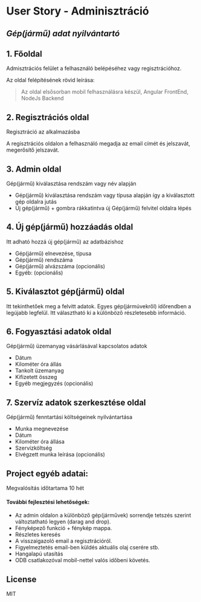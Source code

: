 # User Story - Adminisztráció
## _Gép(jármű) adat nyilvántartó_


## 1. Főoldal

Admisztrációs felület a felhasználó belépéséhez vagy regisztrációhoz.

Az oldal felépítésének rövid leírása:
> Az oldal elsősorban mobil felhasználásra készül,
> Angular FrontEnd,
> NodeJs Backend



## 2. Regisztrációs oldal

Regisztráció az alkalmazásba

A regisztrációs oldalon a felhasználó megadja az email címét és jelszavát, megerősítő jelszavát.

## 3. Admin oldal

Gép(jármű) kiválasztása rendszám vagy név alapján

- Gép(jármű) kiválasztása rendszám vagy típusa alapján így a kiválasztott gép oldalra jutás
- Új gép(jármű) + gombra rákkatintva új Gép(jármű) felvitel oldalra lépés

## 4. Új gép(jármű) hozzáadás oldal

Itt adható hozzá új gép(jármű) az adatbázishoz

- Gép(jármű) elnevezése, típusa
- Gép(jármű) rendszáma 
- Gép(jármű) alvázszáma (opcionális)
- Egyéb:  (opcionális)

## 5. Kiválasztot gép(jármű) oldal

Itt tekinthetőek meg a felvitt adatok. Egyes gép(jármúvekről) időrendben a legújabb legfelül. Itt választható ki a különböző részletesebb információ.

## 6. Fogyasztási adatok oldal

Gép(jármű) üzemanyag vásárlásával kapcsolatos adatok

- Dátum
- Kilométer óra állás
- Tankolt üzemanyag
- Kifizetett összeg
- Egyéb megjegyzés (opcionális)

## 7. Szervíz adatok szerkesztése oldal

Gép(jármű) fenntartási költségeinek nyilvántartása
- Munka megnevezése
- Dátum
- Kilométer óra állása
- Szervízköltség
- Elvégzett munka leírása (opcionális)

## Project egyéb adatai:
Megvalósítás időtartama 10 hét

#### További fejlesztési lehetőségek:
- Az admin oldalon a különböző gép(járművek) sorrendje tetszés szerint változtatható legyen (darag and drop).
- Fényképező funkció + fénykép mappa.
- Részletes keresés 
- A visszaigazoló email a regisztrációról.
- Figyelmeztetés email-ben küldés aktuális olaj cserére stb.
- Hangalapú utasítás
- ODB csatlakozóval mobil-nettel valós időbeni követés.

## License

MIT